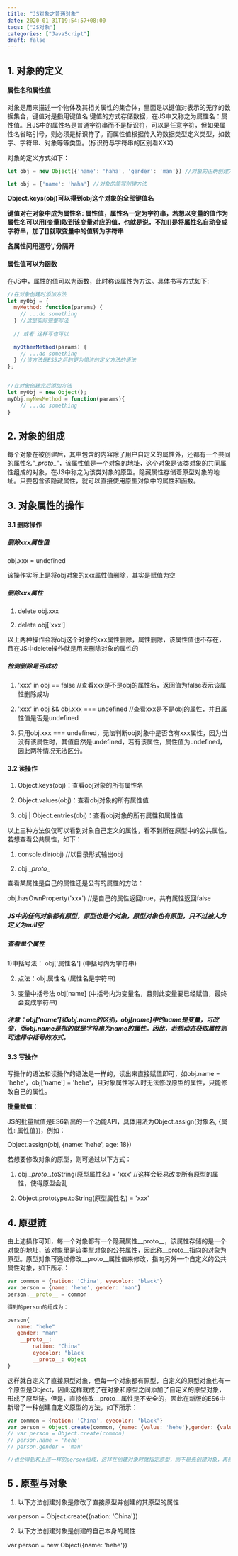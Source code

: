 ```yaml
---
title: "JS对象之普通对象"
date: 2020-01-31T19:54:57+08:00
tags: ["JS对象"]
categories: ["JavaScript"]
draft: false
---
```


## 1. 对象的定义

#### 属性名和属性值

对象是用来描述一个物体及其相关属性的集合体，里面是以键值对表示的无序的数据集合，键值对是指用键值名:键值的方式存储数据，在JS中又称之为属性名：属性值。且JS中的属性名是普通字符串而不是标识符，可以是任意字符，但如果属性名省略引号，则必须是标识符了。而属性值根据传入的数据类型定义类型，如数字、字符串、对象等等类型。(标识符与字符串的区别看XXX)

对象的定义方式如下：

```javascript
let obj = new Object({'name': 'haha', 'gender': 'man'}) //对象的正确创建方法

let obj = {'name': 'haha'} //对象的简写创建方法
```

**Object.keys(obj)可以得到obj这个对象的全部键值名**

**键值对在对象中成为属性名: 属性值，属性名一定为字符串，若想以变量的值作为属性名可以用[变量]取到该变量对应的值，也就是说，不加[]是将属性名自动变成字符串，加了[]就取变量中的值转为字符串**

**各属性间用逗号','分隔开**

#### 属性值可以为函数

在JS中，属性的值可以为函数，此时称该属性为方法。具体书写方式如下:

```javascript
//在对象创建时添加方法
let myObj = {
  myMethod: function(params) {
    // ...do something
  } //这是实际完整写法
  
  // 或者 这样写也可以
  
  myOtherMethod(params) {
    // ...do something
  } //该方法是ES5之后的更为简洁的定义方法的语法
};


//在对象创建完后添加方法
let myObj = new Object();
myObj.myNewMethod = function(params){
    // ...do something
} 
```

## 2. 对象的组成

每个对象在被创建后，其中包含的内容除了用户自定义的属性外，还都有一个共同的属性名"\__proto__"，该属性值是一个对象的地址，这个对象是该类对象的共同属性组成的对象，在JS中称之为该类对象的原型。隐藏属性存储着原型对象的地址。只要包含该隐藏属性，就可以直接使用原型对象中的属性和函数。

## 3. 对象属性的操作

#### 3.1 删除操作

##### 删除xxx属性值

obj.xxx = undefined

该操作实际上是将obj对象的xxx属性值删除，其实是赋值为空

##### 删除xxx属性

1) delete obj.xxx

2) delete obj['xxx']

以上两种操作会将obj这个对象的xxx属性删除，属性删除，该属性值也不存在，且在JS中delete操作就是用来删除对象的属性的

##### 检测删除是否成功

1) 'xxx' in obj == false //查看xxx是不是obj的属性名，返回值为false表示该属性删除成功

2) 'xxx' in obj && obj.xxx === undefined  //查看xxx是不是obj的属性，并且属性值是否是undefined

3) 只用obj.xxx === undefined，无法判断obj对象中是否含有xxx属性，因为当没有该属性时，其值自然是undefined，若有该属性，属性值为undefined，因此两种情况无法区分。

#### 3.2 读操作

1) Object.keys(obj)：查看obj对象的所有属性名

2) Object.values(obj)：查看obj对象的所有属性值

2) obj | Object.entries(obj)：查看obj对象的所有属性和属性值

以上三种方法仅仅可以看到对象自己定义的属性，看不到所在原型中的公共属性，若想查看公共属性，如下：

1) console.dir(obj) //以目录形式输出obj

2) obj.\__proto__

查看某属性是自己的属性还是公有的属性的方法：

obj.hasOwnProperty('xxx')   //是自己的属性返回true，共有属性返回false

##### JS中的任何对象都有原型，原型也是个对象，原型对象也有原型，只不过被人为定义为null空

##### 查看单个属性

1)中括号法： obj['属性名']      (中括号内为字符串)

2) 点法：obj.属性名 (属性名是字符串)

3) 变量中括号法  obj[name]    (中括号内为变量名，且则此变量要已经赋值，最终会变成字符串)

##### 注意：obj['name']和obj.name的区别，obj[name]中的name是变量，可改变，而obj.name是指的就是字符串为name的属性。因此，若想动态获取属性则可选择中括号的方式。

#### 3.3 写操作

写操作的语法和读操作的语法是一样的，读出来直接赋值即可，如obj.name = 'hehe'，obj['name'] = 'hehe'，且对象属性写入时无法修改原型的属性，只能修改自己的属性。

**批量赋值**：

JS的批量赋值是ES6新出的一个功能API，具体用法为Object.assign(对象名, {属性: 属性值})，例如：

Object.assign(obj, {name: 'hehe', age: 18})

若想要修改对象的原型，则可通过以下方式：

1) obj.\__proto__.toString(原型属性名) = 'xxx'   //这样会轻易改变所有原型的属性，使得原型会乱

2) Object.prototype.toString(原型属性名) = 'xxx'

## 4. 原型链

由上述操作可知，每一个对象都有一个隐藏属性\_\_proto\_\_，该属性存储的是一个对象的地址，该对象里是该类型对象的公共属性，因此称\_\_proto\_\_指向的对象为原型。原型对象可通过修改\_\_proto\_\_属性值来修改，指向另外一个自定义的公共属性对象，如下所示：

```javascript
var common = {nation: 'China', eyecolor: 'black'}
var person = {name: 'hehe', gender: 'man'}
person.__proto__ = common

得到的person的组成为：

person{
   name: "hehe"
   gender: "man"
    __proto__:
		nation: "China"
		eyecolor: "black
        __proto__: Object
}
```

这样就自定义了直接原型对象，但每一个对象都有原型，自定义的原型对象也有一个原型是Object，因此这样就成了在对象和原型之间添加了自定义的原型对象，形成了原型链。但是，直接修改\_\_proto\_\_属性是不安全的，因此在新版的ES6中新增了一种创建自定义原型的方法，如下所示：

```javascript
var common = {nation: 'China', eyecolor: 'black'}
var person = Object.create(common, {name: {value: 'hehe'},gender: {value: 'man'}})
// var person = Object.create(common)
// person.name = 'hehe'
// person.gender = 'man'

//也会得到和上述一样的person组成，这样在创建对象时就指定原型，而不是先创建对象，再修改原型，这样更安全，是最新版本的创建原型的方法，推荐使用
```

## 5 . 原型与对象

1) 以下方法创建对象是修改了直接原型并创建的其原型的属性

var person = Object.create({nation: 'China'}) 

2) 以下方法创建对象是创建的自己本身的属性

var person = new Object({name: 'hehe'})





